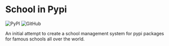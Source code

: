 # School in Pypi

![PyPI](https://img.shields.io/pypi/v/school.svg)
![GitHub](https://img.shields.io/github/license/Jyonn/School.svg)

An initial attempt to create a school management system for pypi packages for famous schools all over the world.
